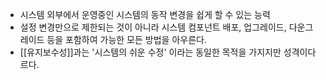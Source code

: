 - 시스템 외부에서 운영중인 시스템의 동작 변경을 쉽게 할 수 있는 능력
- 설정 변경만으로 제한되는 것이 아니라 시스템 컴포넌트 배포, 업그레이드, 다운그레이드 등을 포함하여 가능한 모든 방법을 아우른다.
- [[유지보수성]]과는 '시스템의 쉬운 수정' 이라는 동일한 목적을 가지지만 성격이다르다.